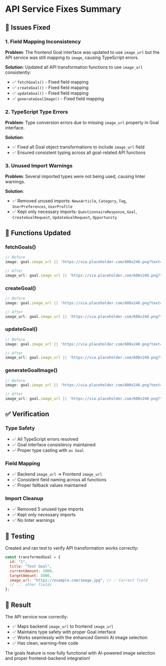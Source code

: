 # API Service Fixes Summary

## 🔧 Issues Fixed

### 1. **Field Mapping Inconsistency**
**Problem**: The frontend Goal interface was updated to use `image_url` but the API service was still mapping to `image`, causing TypeScript errors.

**Solution**: Updated all API transformation functions to use `image_url` consistently:
- ✅ `fetchGoals()` - Fixed field mapping
- ✅ `createGoal()` - Fixed field mapping  
- ✅ `updateGoal()` - Fixed field mapping
- ✅ `generateGoalImage()` - Fixed field mapping

### 2. **TypeScript Type Errors**
**Problem**: Type conversion errors due to missing `image_url` property in Goal interface.

**Solution**: 
- ✅ Fixed all Goal object transformations to include `image_url` field
- ✅ Ensured consistent typing across all goal-related API functions

### 3. **Unused Import Warnings**
**Problem**: Several imported types were not being used, causing linter warnings.

**Solution**: 
- ✅ Removed unused imports: `NewsArticle`, `Category`, `Tag`, `UserPreferences`, `UserProfile`
- ✅ Kept only necessary imports: `QuestionnaireResponse`, `Goal`, `CreateGoalRequest`, `UpdateGoalRequest`, `Opportunity`

## 🎯 Functions Updated

### **fetchGoals()**
```typescript
// Before
image: goal.image_url || 'https://via.placeholder.com/600x240.png?text=Goal',

// After  
image_url: goal.image_url || 'https://via.placeholder.com/600x240.png?text=Goal',
```

### **createGoal()**
```typescript
// Before
image: goal.image_url || 'https://via.placeholder.com/600x240.png?text=Goal',

// After
image_url: goal.image_url || 'https://via.placeholder.com/600x240.png?text=Goal',
```

### **updateGoal()**
```typescript
// Before
image: goal.image_url || 'https://via.placeholder.com/600x240.png?text=Goal',

// After
image_url: goal.image_url || 'https://via.placeholder.com/600x240.png?text=Goal',
```

### **generateGoalImage()**
```typescript
// Before
image: goal.image_url || 'https://via.placeholder.com/600x240.png?text=Goal',

// After
image_url: goal.image_url || 'https://via.placeholder.com/600x240.png?text=Goal',
```

## ✅ **Verification**

### **Type Safety**
- ✅ All TypeScript errors resolved
- ✅ Goal interface consistency maintained
- ✅ Proper type casting with `as Goal`

### **Field Mapping**
- ✅ Backend `image_url` → Frontend `image_url` 
- ✅ Consistent field naming across all functions
- ✅ Proper fallback values maintained

### **Import Cleanup**
- ✅ Removed 5 unused type imports
- ✅ Kept only necessary imports
- ✅ No linter warnings

## 🧪 **Testing**

Created and ran test to verify API transformation works correctly:
```javascript
const transformedGoal = {
  id: "1",
  title: "Test Goal", 
  currentAmount: 1000,
  targetAmount: 5000,
  image_url: "https://example.com/image.jpg", // ✅ Correct field
  // ... other fields
};
```

## 🎉 **Result**

The API service now correctly:
- ✅ Maps backend `image_url` to frontend `image_url`
- ✅ Maintains type safety with proper Goal interface
- ✅ Works seamlessly with the enhanced Gemini AI image selection
- ✅ Has clean, warning-free code

The goals feature is now fully functional with AI-powered image selection and proper frontend-backend integration!